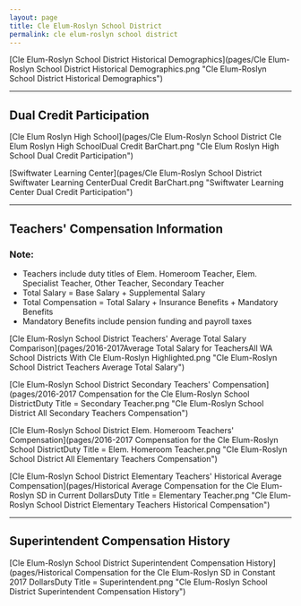 ```yaml
---
layout: page
title: Cle Elum-Roslyn School District
permalink: cle elum-roslyn school district
---
```



[Cle Elum-Roslyn School District Historical Demographics](pages/Cle Elum-Roslyn School District Historical Demographics.png "Cle Elum-Roslyn School District Historical Demographics")

___

## Dual Credit Participation

[Cle Elum Roslyn High School](pages/Cle Elum-Roslyn School District Cle Elum Roslyn High SchoolDual Credit BarChart.png "Cle Elum Roslyn High School Dual Credit Participation")

[Swiftwater Learning Center](pages/Cle Elum-Roslyn School District Swiftwater Learning CenterDual Credit BarChart.png "Swiftwater Learning Center Dual Credit Participation")


___

## Teachers' Compensation Information
### Note:
- Teachers include duty titles of Elem. Homeroom Teacher, Elem. Specialist Teacher, Other Teacher, Secondary Teacher
- Total Salary = Base Salary + Supplemental Salary
- Total Compensation = Total Salary + Insurance Benefits + Mandatory Benefits
- Mandatory Benefits include pension funding and payroll taxes

[Cle Elum-Roslyn School District Teachers' Average Total Salary Comparison](pages/2016-2017Average Total Salary for TeachersAll WA School Districts With Cle Elum-Roslyn Highlighted.png "Cle Elum-Roslyn School District Teachers Average Total Salary")

[Cle Elum-Roslyn School District Secondary Teachers' Compensation](pages/2016-2017 Compensation for the Cle Elum-Roslyn School DistrictDuty Title = Secondary Teacher.png "Cle Elum-Roslyn School District All Secondary Teachers Compensation")

[Cle Elum-Roslyn School District Elem. Homeroom Teachers' Compensation](pages/2016-2017 Compensation for the Cle Elum-Roslyn School DistrictDuty Title = Elem. Homeroom Teacher.png "Cle Elum-Roslyn School District All Elementary Teachers Compensation")

[Cle Elum-Roslyn School District Elementary Teachers' Historical Average Compensation](pages/Historical Average Compensation for the Cle Elum-Roslyn SD in Current DollarsDuty Title = Elementary Teacher.png "Cle Elum-Roslyn School District Elementary Teachers Historical Compensation")


___

## Superintendent Compensation History

[Cle Elum-Roslyn School District Superintendent Compensation History](pages/Historical Compensation for the Cle Elum-Roslyn SD in Constant 2017 DollarsDuty Title = Superintendent.png "Cle Elum-Roslyn School District Superintendent Compensation History")

